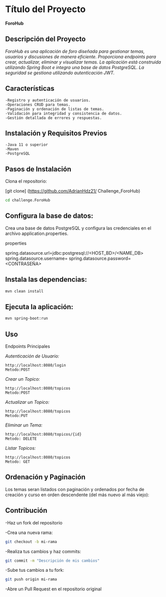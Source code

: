 # Título del Proyecto

**ForoHub**

## Descripción del Proyecto

*ForoHub es una aplicación de foro diseñada para gestionar temas, usuarios y discusiones de manera eficiente. Proporciona endpoints para crear, actualizar, eliminar y visualizar temas. La aplicación está construida utilizando Spring Boot e integra una base de datos PostgreSQL. La seguridad se gestiona utilizando autenticación JWT.*

## Características
    -Registro y autenticación de usuarios.
    -Operaciones CRUD para temas.
    -Paginación y ordenación de listas de temas.
    -Validación para integridad y consistencia de datos.
    -Gestión detallada de errores y respuestas.

## Instalación y Requisitos Previos
    -Java 11 o superior
    -Maven
    -PostgreSQL

## Pasos de Instalación
Clona el repositorio:

[git clone] (https://github.com/AdrianHdz21/ Challenge_ForoHub)

```bash 
cd challenge.ForoHub
```

## Configura la base de datos:

Crea una base de datos PostgreSQL y configura las credenciales en el archivo application.properties.

properties

spring.datasource.url=jdbc:postgresql://<HOST_BD>/<NAME_DB>
spring.datasource.username=<USUARIO>
spring.datasource.password=<CONTRASEÑA>

## Instala las dependencias:

```bash
mvn clean install
```

## Ejecuta la aplicación:

```bash
mvn spring-boot:run
```

## Uso
Endpoints Principales

*Autenticación de Usuario:*

    http://localhost:8080/login
    Metodo:POST 

*Crear un Topico:*

    http://localhost:8080/topicos
    Metodo:POST 

*Actualizar un Topico:*

    http://localhost:8080/topicos
    Metodo:PUT

*Eliminar un Tema:*

    http://localhost:8080/topicos/{id}
    Metodo: DELETE 

*Listar Topicos:*

    http://localhost:8080/topicos
    Metodo: GET

## Ordenación y Paginación

Los temas seran listados con paginación y ordenados por fecha de creación y curso en orden descendente (del más nuevo al más viejo):

## Contribución
-Haz un fork del repositorio

-Crea una nueva rama:

```bash
git checkout -b mi-rama
```

-Realiza tus cambios y haz commits:

```bash
git commit -m "Descripción de mis cambios"
```

-Sube tus cambios a tu fork:

```bash
git push origin mi-rama
```

-Abre un Pull Request en el repositorio original
